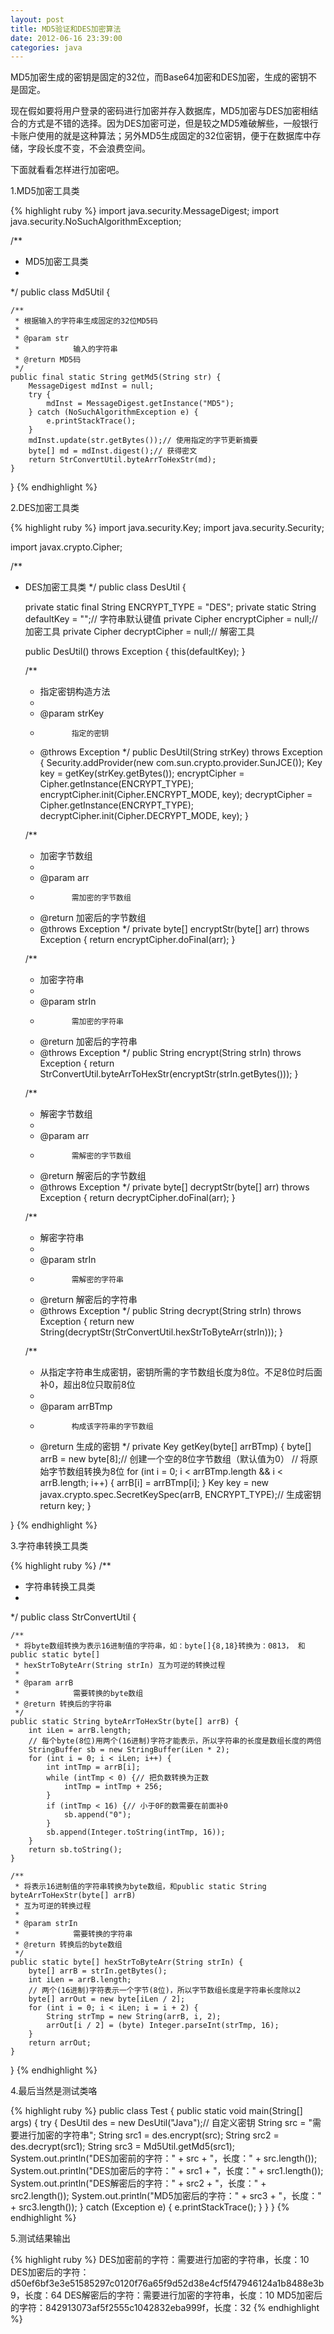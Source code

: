 ```yaml
---
layout: post
title: MD5验证和DES加密算法
date: 2012-06-16 23:39:00
categories: java
---
```


MD5加密生成的密钥是固定的32位，而Base64加密和DES加密，生成的密钥不是固定。

现在假如要将用户登录的密码进行加密并存入数据库，MD5加密与DES加密相结合的方式是不错的选择。因为DES加密可逆，但是较之MD5难破解些，一般银行卡账户使用的就是这种算法；另外MD5生成固定的32位密钥，便于在数据库中存储，字段长度不变，不会浪费空间。

下面就看看怎样进行加密吧。

1.MD5加密工具类

{% highlight ruby %}
import java.security.MessageDigest;
import java.security.NoSuchAlgorithmException;

/**
 * MD5加密工具类
 * 
 */
public class Md5Util {

	/**
	 * 根据输入的字符串生成固定的32位MD5码
	 * 
	 * @param str
	 *            输入的字符串
	 * @return MD5码
	 */
	public final static String getMd5(String str) {
		MessageDigest mdInst = null;
		try {
			mdInst = MessageDigest.getInstance("MD5");
		} catch (NoSuchAlgorithmException e) {
			e.printStackTrace();
		}
		mdInst.update(str.getBytes());// 使用指定的字节更新摘要
		byte[] md = mdInst.digest();// 获得密文
		return StrConvertUtil.byteArrToHexStr(md);
	}
}
{% endhighlight %}

2.DES加密工具类

{% highlight ruby %}
import java.security.Key;
import java.security.Security;

import javax.crypto.Cipher;

/**
 * DES加密工具类
 */
public class DesUtil {

	private static final String ENCRYPT_TYPE = "DES";
	private static String defaultKey = "";// 字符串默认键值
	private Cipher encryptCipher = null;// 加密工具
	private Cipher decryptCipher = null;// 解密工具

	public DesUtil() throws Exception {
		this(defaultKey);
	}

	/**
	 * 指定密钥构造方法
	 * 
	 * @param strKey
	 *            指定的密钥
	 * @throws Exception
	 */
	public DesUtil(String strKey) throws Exception {
		Security.addProvider(new com.sun.crypto.provider.SunJCE());
		Key key = getKey(strKey.getBytes());
		encryptCipher = Cipher.getInstance(ENCRYPT_TYPE);
		encryptCipher.init(Cipher.ENCRYPT_MODE, key);
		decryptCipher = Cipher.getInstance(ENCRYPT_TYPE);
		decryptCipher.init(Cipher.DECRYPT_MODE, key);
	}

	/**
	 * 加密字节数组
	 * 
	 * @param arr
	 *            需加密的字节数组
	 * @return 加密后的字节数组
	 * @throws Exception
	 */
	private byte[] encryptStr(byte[] arr) throws Exception {
		return encryptCipher.doFinal(arr);
	}

	/**
	 * 加密字符串
	 * 
	 * @param strIn
	 *            需加密的字符串
	 * @return 加密后的字符串
	 * @throws Exception
	 */
	public String encrypt(String strIn) throws Exception {
		return StrConvertUtil.byteArrToHexStr(encryptStr(strIn.getBytes()));
	}

	/**
	 * 解密字节数组
	 * 
	 * @param arr
	 *            需解密的字节数组
	 * @return 解密后的字节数组
	 * @throws Exception
	 */
	private byte[] decryptStr(byte[] arr) throws Exception {
		return decryptCipher.doFinal(arr);
	}

	/**
	 * 解密字符串
	 * 
	 * @param strIn
	 *            需解密的字符串
	 * @return 解密后的字符串
	 * @throws Exception
	 */
	public String decrypt(String strIn) throws Exception {
		return new String(decryptStr(StrConvertUtil.hexStrToByteArr(strIn)));
	}

	/**
	 * 从指定字符串生成密钥，密钥所需的字节数组长度为8位。不足8位时后面补0，超出8位只取前8位
	 * 
	 * @param arrBTmp
	 *            构成该字符串的字节数组
	 * @return 生成的密钥
	 */
	private Key getKey(byte[] arrBTmp) {
		byte[] arrB = new byte[8];// 创建一个空的8位字节数组（默认值为0）
		// 将原始字节数组转换为8位
		for (int i = 0; i < arrBTmp.length && i < arrB.length; i++) {
			arrB[i] = arrBTmp[i];
		}
		Key key = new javax.crypto.spec.SecretKeySpec(arrB, ENCRYPT_TYPE);// 生成密钥
		return key;
	}

}
{% endhighlight %}

3.字符串转换工具类

{% highlight ruby %}
/**
 * 字符串转换工具类
 * 
 */
public class StrConvertUtil {

	/**
	 * 将byte数组转换为表示16进制值的字符串，如：byte[]{8,18}转换为：0813， 和public static byte[]
	 * hexStrToByteArr(String strIn) 互为可逆的转换过程
	 * 
	 * @param arrB
	 *            需要转换的byte数组
	 * @return 转换后的字符串
	 */
	public static String byteArrToHexStr(byte[] arrB) {
		int iLen = arrB.length;
		// 每个byte(8位)用两个(16进制)字符才能表示，所以字符串的长度是数组长度的两倍
		StringBuffer sb = new StringBuffer(iLen * 2);
		for (int i = 0; i < iLen; i++) {
			int intTmp = arrB[i];
			while (intTmp < 0) {// 把负数转换为正数
				intTmp = intTmp + 256;
			}
			if (intTmp < 16) {// 小于0F的数需要在前面补0
				sb.append("0");
			}
			sb.append(Integer.toString(intTmp, 16));
		}
		return sb.toString();
	}

	/**
	 * 将表示16进制值的字符串转换为byte数组，和public static String byteArrToHexStr(byte[] arrB)
	 * 互为可逆的转换过程
	 * 
	 * @param strIn
	 *            需要转换的字符串
	 * @return 转换后的byte数组
	 */
	public static byte[] hexStrToByteArr(String strIn) {
		byte[] arrB = strIn.getBytes();
		int iLen = arrB.length;
		// 两个(16进制)字符表示一个字节(8位)，所以字节数组长度是字符串长度除以2
		byte[] arrOut = new byte[iLen / 2];
		for (int i = 0; i < iLen; i = i + 2) {
			String strTmp = new String(arrB, i, 2);
			arrOut[i / 2] = (byte) Integer.parseInt(strTmp, 16);
		}
		return arrOut;
	}

}
{% endhighlight %}

4.最后当然是测试类咯

{% highlight ruby %}
public class Test {
	public static void main(String[] args) {
		try {
			DesUtil des = new DesUtil("Java");// 自定义密钥
			String src = "需要进行加密的字符串";
			String src1 = des.encrypt(src);
			String src2 = des.decrypt(src1);
			String src3 = Md5Util.getMd5(src1);
			System.out.println("DES加密前的字符：" + src + "，长度：" + src.length());
			System.out.println("DES加密后的字符：" + src1 + "，长度：" + src1.length());
			System.out.println("DES解密后的字符：" + src2 + "，长度：" + src2.length());
			System.out.println("MD5加密后的字符：" + src3 + "，长度：" + src3.length());
		} catch (Exception e) {
			e.printStackTrace();
		}
	}
}
{% endhighlight %}

5.测试结果输出

{% highlight ruby %}
DES加密前的字符：需要进行加密的字符串，长度：10
DES加密后的字符：d50ef6bf3e3e51585297c0120f76a65f9d52d38e4cf5f47946124a1b8488e3b9，长度：64
DES解密后的字符：需要进行加密的字符串，长度：10
MD5加密后的字符：842913073af5f2555c1042832eba999f，长度：32
{% endhighlight %}
